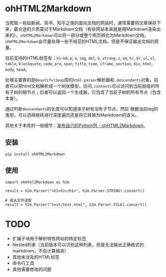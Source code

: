 # ohHTML2Markdown

当爬取一些如新闻、简书、知乎之类的面向文档的网站时，通常需要将文章保存下来，最合适的介质莫过于Markdown文档（有些网站本来就是用Markdown渲染出来的）。`ohHTML2Markdown`可以将一部分或整个网页转化为Markdown文档，`ohHTML2Markdown`会尽量处理一些不规范的HTML文档，但是不保证输出文档的质量。

目前支持的HTML标签有：`h1~h6`, `p`, `a`, `img`, `del`, `b`, `strong`, `i`, `em`, `hr`, `br`, `ul`, `ol`, `table`, `blockquote`, `code`, `pre`, `span`, `title`, `time`, `iframe`, `section`, `div`, `html`, `body`, `head`。

处理主要靠的是`BeautifulSoup`库的`html.parser`解析器和`.descendants`对象。前者可以把html文档解析成一个树状模型，访问`.contents`可以访问到当前层级的所有子树的根节点；后者可以返回一个生成器，它包含了当前子树的所有节点（包含本身）。

通过判断`descendants`的长度可以知道该子树有没有子节点，然后 根据当前tag的类型，可以选择继续进行深度遍历还是将它转换为Markdown的语义。

其他关于本库的一些细节：[发布自己的Python包 - ohHTML2Markdown](https://journal.ethanshub.com/post/category/gong-cheng-shi/-python-ohhtme2mardown)。



## 安装

```
pip install ohHTML2Markdown
```



## 使用

```
import ohHtml2Markdown as h2m

result = h2m.Parser("<h1>h1</h1>", h2m.Parser.STRING).convert()

# 或从文件读取
result = h2m.Parser("test/test.html", h2m.Parser.FILE).convert()
```



# TODO

- 扩展子块用于解析特性网站的特定标签
- Nested列表（当前版本可以识别这种列表，但是无法输出正确格式的markdown，不会计算缩进）
- 其他未涉及的HTML标签
- 命令行工具
- 其他需要修改的问题